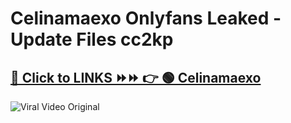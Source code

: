 
 # Celinamaexo Onlyfans Leaked - Update Files cc2kp

## <h2><a href="https://clipsfans.com/Celinamaexo&ref=git">🔗 Click to LINKS ⏩⏩ 👉 🟢 Celinamaexo </a></h2>

<a href="https://clipsfans.com/Celinamaexo&ref=git" rel="nofollow" data-target="animated-image.originalLink"><img src="https://i.ibb.co.com/xMMVF88/686577567.gif" alt="Viral Video Original" style="max-width: 100%; display: inline-block;" data-target="animated-image.originalImage"></a>

